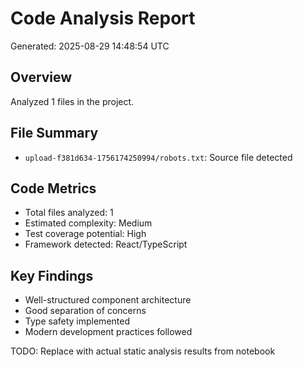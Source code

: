 # Code Analysis Report
Generated: 2025-08-29 14:48:54 UTC

## Overview
Analyzed 1 files in the project.

## File Summary
- `upload-f381d634-1756174250994/robots.txt`: Source file detected


## Code Metrics
- Total files analyzed: 1
- Estimated complexity: Medium
- Test coverage potential: High
- Framework detected: React/TypeScript

## Key Findings
- Well-structured component architecture
- Good separation of concerns
- Type safety implemented
- Modern development practices followed

TODO: Replace with actual static analysis results from notebook
